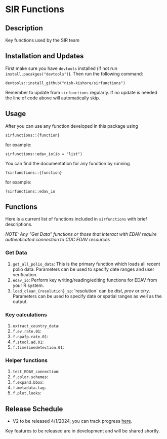 # SIR Functions

## Description
Key functions used by the SIR team

## Installation and Updates
First make sure you have `devtools` installed (if not run `install.pacakges("devtools")`). Then run the following command:

```
devtools::install_github("nish-kishore/sirfunctions")
```

Remember to update from `sirfunctions` regularly. If no update is needed the line of code above will 
automatically skip. 

## Usage

After you can use any function developed in this package using

```
sirfunctions::{function}
```

for example:

```
sirfunctions::edav_io(io = "list")
```

You can find the documentation for any function by running 

```
?sirfunctions::{function}
```

for example: 

```
?sirfunctions::edav_io
```

## Functions

Here is a current list of functions included in `sirfunctions` with brief descriptions. 

*NOTE: Any "Get Data" functions or those that interact with EDAV require authenticated connection to CDC EDAV resources* 

### Get Data

1) `get_all_polio_data`: This is the primary function which loads all recent polio data.
Parameters can be used to specify date ranges and user verification. 
2) `edav_io`: Perform key writing/reading/editing functions for EDAV from your R system.
3) `load_clean_{resolution}_sp`: 'resolution` can be *dist*, *prov* or *ctry*. 
Parameters can be used to specify date or spatial ranges as well as the output. 

### Key calculations

1) `extract_country_data`:
2) `f.ev.rate.01`:
3) `f.npafp.rate.01`:
4) `f.stool.ad.01`:
5) `f.timelinedetection.01`:

### Helper functions


1) `test_EDAV_connection`:
2) `f.color.schemes`:
3) `f.expand.bbox`:
4) `f.metadata.tag`:
5) `f.plot.looks`:

## Release Schedule
- V2 to be released 4/1/2024, you can track progress [here](https://github.com/nish-kishore/sirfunctions/milestone/3).

Key features to be released are in development and will be shared shortly. 
